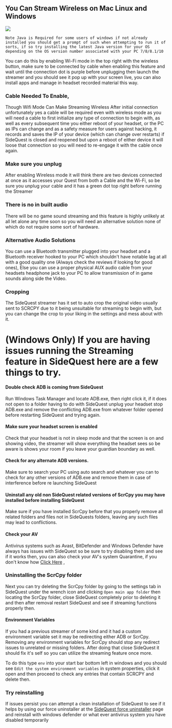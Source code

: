## You Can Stream Wireless on Mac Linux and Windows

![](https://cdn.discordapp.com/attachments/615234075778875453/704465986870575144/Screenshot_1606.png)

`Note Java is Required for some users of windows if not already installed you should get a prompt of such when attempting to run it of sorts, if so try installing the latest Java version for your OS depending on the OS version number associated with your PC 7/8/8.1/10`

You can do this by enabling Wi-Fi mode in the top right with the wireless button, make sure to be connected by cable when enabling this feature and wait until the connection dot is purple before unplugging then launch the streamer and you should see it pop up with your screen live, you can also install apps and manage in headset recorded material this way.

### Cable Needed To Enable, 
Though Wifi Mode Can Make Streaming Wireless After initial connection unfortunately yes a cable will be required even with wireless mode as you will need a cable to first initialize any type of connection to begin with, as well as every subsequent time you either reboot of your headset, or the PC as IPs can change and as a safety measure for users against hacking, it records and saves the IP of your device (which can change over restarts) if SideQuest is closed and reopened but upon a reboot of either device it will loose that connection so you will need to re-engage it with the cable once again.

### Make sure you unplug

After enabling Wireless mode it will think there are two devices connected at once as it accesses your Quest from both a Cable and the Wi-Fi, so be sure you unplug your cable and it has a green dot top right before running the Streamer


### There is no in built audio

There will be no game sound streaming and this feature is highly unlikely at all let alone any time soon so you will need an alternative solution none of which do not require some sort of hardware.

### Alternative Audio Solutions

You can use a Bluetooth transmitter plugged into your headset and a Bluetooth receiver hooked to your PC which shouldn't have notable lag at all with a good quality one (Always check the reviews if looking for good ones), Else you can use a proper physical AUX audio cable from your headsets headphone jack to your PC to allow transmission of in game sounds along side the Video.


### Cropping
The SideQuest streamer has it set to auto crop the original video usually sent to SCRCPY due to it being unsuitable for streaming to begin with, but you can change the crop to your liking in the settings and mess about with it.


# (Windows Only) If you are having issues running the Streaming feature in SideQuest here are a few things to try.

#### Double check ADB is coming from SideQuest

Run Windows Task Manager and locate ADB.exe, then right click it, if it does not open to a folder having to do with SideQuest unplug your headset stop ADB.exe and remove the conflicting ADB.exe from whatever folder opened before restarting SideQuest and trying again.

#### Make sure your headset screen is enabled

Check that your headset is not in sleep mode and that the screen is on and showing video, the streamer will show everything the headset sees so be aware is shows your room if you leave your guardian boundary as well.

#### Check for any alternate ADB versions.

Make sure to search your PC using auto search and whatever you can to check for any other versions of ADB.exe and remove them in case of interference before re launching SideQuest

#### Uninstall any old non SideQuest related versions of ScrCpy you may have installed before installing SideQuest

Make sure if you have installed ScrCpy before that you properly remove all related folders and files not in SideQuests folders, leaving any such files may lead to conflictions.

#### Check your AV

Antivirus systems such as Avast, BitDefender and Windows Defender have always has issues with SideQuest so be sure to try disabling them and see if it works then, you can also check your AV's system Quarantine, if you don't know how
[Click Here](https://www.google.com/search?rlz=1C1CHBD_enUS862US862&sxsrf=ACYBGNTOcP_sjV4YJm4NFJWMTR-ycYTJvQ%3A1576998921936&ei=CRj_XZfpOPqy0PEPteiuuAY&q=YOUR+AV+HERE+checking+quarantine+for+my+antivirus+system&oq=YOUR+AV+HERE+checking+quarantine+for+my+antivirus+system&gs_l=psy-ab.3...6171.33987..35807...1.2..0.242.3166.36j1j1......0....1..gws-wiz.......0i71j33i10.WnBt3GAw-08&ved=0ahUKEwjXkbbk2sjmAhV6GTQIHTW0C2cQ4dUDCAs&uact=5) ,

### Uninstalling the ScrCpy folder

Next you can try deleting the ScrCpy folder by going to the settings tab in SideQuest under the wrench icon and clicking `Open main app folder` then locating the ScrCpy folder, close SideQuest completely prior to deleting it and then after removal restart SideQuest and see if streaming functions properly then.

#### Environment Variables

If you had a previous streamer of some kind and it had a custom environment variable set it may be redirecting either ADB or ScrCpy. Removing any environment variables for ScrCpy should stop any redirect issues to unrelated or missing folders. After doing that close SideQuest it should fix it's self so you can utilize the streaming feature once more.

To do this type `env` into your start bar bottom left in windows and you should see `Edit the system environment variables` in system properties, click it open and then proceed to check any entries that contain SCRCPY and delete then.


### Try reinstalling 

If issues persist you can attempt a clean installation of SideQuest to see if it helps by using our force uninstaller at the [SideQuest force uninstaller](https://github.com/the-expanse/SideQuest/wiki/Force-Uninstaller-for-SideQuest#sidequest-clean-force-uninstaller) page and reinstall with windows defender or what ever antivirus system you have disabled temporarily 